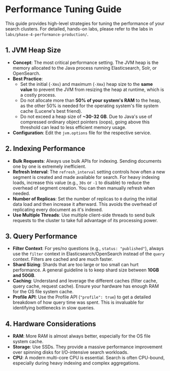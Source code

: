 # Performance Tuning Guide

This guide provides high-level strategies for tuning the performance of your search clusters. For detailed, hands-on labs, please refer to the labs in `labs/phase-4-performance-production/`.

## 1. **JVM Heap Size**

- **Concept**: The most critical performance setting. The JVM heap is the memory allocated to the Java process running Elasticsearch, Solr, or OpenSearch.
- **Best Practice**:
  - Set the initial (`-Xms`) and maximum (`-Xmx`) heap size to the **same value** to prevent the JVM from resizing the heap at runtime, which is a costly process.
  - Do not allocate more than **50% of your system's RAM** to the heap, as the other 50% is needed for the operating system's file system cache (Lucene's best friend).
  - Do not exceed a heap size of **~30-32 GB**. Due to Java's use of compressed ordinary object pointers (oops), going above this threshold can lead to less efficient memory usage.
- **Configuration**: Edit the `jvm.options` file for the respective service.

## 2. **Indexing Performance**

- **Bulk Requests**: Always use bulk APIs for indexing. Sending documents one by one is extremely inefficient.
- **Refresh Interval**: The `refresh_interval` setting controls how often a new segment is created and made available for search. For heavy indexing loads, increase this value (e.g., `30s` or `-1` to disable) to reduce the overhead of segment creation. You can then manually refresh when needed.
- **Number of Replicas**: Set the number of replicas to `0` during the initial data load and then increase it afterward. This avoids the overhead of replicating every document as it's indexed.
- **Use Multiple Threads**: Use multiple client-side threads to send bulk requests to the cluster to take full advantage of its processing power.

## 3. **Query Performance**

- **Filter Context**: For yes/no questions (e.g., `status: "published"`), always use the `filter` context in Elasticsearch/OpenSearch instead of the `query` context. Filters are cached and are much faster.
- **Shard Sizing**: Shards that are too large or too small can hurt performance. A general guideline is to keep shard size between **10GB and 50GB**.
- **Caching**: Understand and leverage the different caches (filter cache, query cache, request cache). Ensure your hardware has enough RAM for the OS file system cache.
- **Profile API**: Use the Profile API (`"profile": true`) to get a detailed breakdown of how query time was spent. This is invaluable for identifying bottlenecks in slow queries.

## 4. **Hardware Considerations**

- **RAM**: More RAM is almost always better, especially for the OS file system cache.
- **Storage**: Use SSDs. They provide a massive performance improvement over spinning disks for I/O-intensive search workloads.
- **CPU**: A modern multi-core CPU is essential. Search is often CPU-bound, especially during heavy indexing and complex aggregations.

